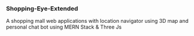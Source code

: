 <h3> Shopping-Eye-Extended </h3>

<p> A shopping mall web applications with location navigator using 3D map and personal chat bot using MERN Stack & Three Js</p>